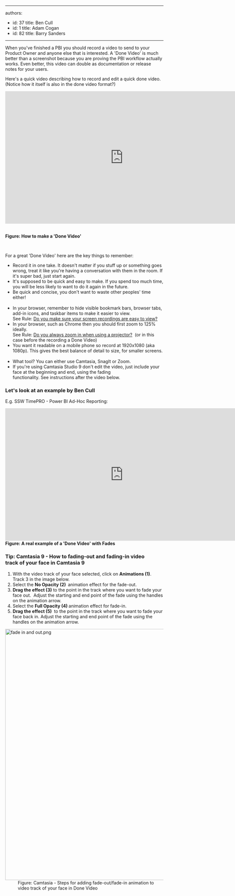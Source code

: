 

---
authors:
  - id: 37
    title: Ben Cull
  - id: 1
    title: Adam Cogan
  - id: 82
    title: Barry Sanders
---




<span class='intro'> <p class="ssw15-rteElement-P">When you've finished a PBI you should record a video to send to your Product Owner and anyone else that is interested. A 'Done Video' is much better than a screenshot because you are proving&#160;the PBI workflow actually works. Even better,&#160;this video can double as documentation or&#160;release notes for your users.​<br></p><p class="ssw15-rteElement-P">Here's a quick video describing how to record and edit&#160;a quick done video. (Notice&#160;how it itself is also in the done video format?)<br></p> </span>

<p><iframe width="750" height="422" src="https&#58;//www.youtube.com/embed/CjwkGk1LcJ0" frameborder="0"></iframe>&#160;<br></p><div><strong>Figure&#58; How to make a 'Done Video'</strong><br> 
<p><br></p><p>For a great 'Done Video' here are the key things to remember&#58;</p><ul><li>Record it in one take. It doesn't matter if you stuff up or something goes wrong, treat it like you're having a conversation with them in the room. If it's super bad, just start again.<br></li><li>It's supposed to be quick and easy to make. If you spend too much time, you will be less likely to want to do it again in the future.</li><li>Be quick and concise, you don't want to waste other peoples'&#160;time either!<br><br></li><li>In your browser, remember to&#160;hide visible bookmark bars,&#160;browser tabs, add-in icons, and taskbar items to make it easier to view.&#160;<br>See Rule&#58;&#160;<a href="/_layouts/15/FIXUPREDIRECT.ASPX?WebId=3dfc0e07-e23a-4cbb-aac2-e778b71166a2&amp;TermSetId=07da3ddf-0924-4cd2-a6d4-a4809ae20160&amp;TermId=d6c8ec14-f604-490a-a96a-82315794cd6b" target="_blank" style="background-color&#58;initial;">Do you make sure your screen recordings are easy to view?</a></li><li>In your&#160;browser, such as Chrome then you should first zoom to 125% ideally. <br>See Rule&#58;&#160;<a href="/_layouts/15/FIXUPREDIRECT.ASPX?WebId=3dfc0e07-e23a-4cbb-aac2-e778b71166a2&amp;TermSetId=07da3ddf-0924-4cd2-a6d4-a4809ae20160&amp;TermId=01b38f0f-597f-4410-84de-465a705aabea" target="_blank" style="background-color&#58;initial;">Do you always zoom in when using a projector?</a><span style="background-color&#58;initial;">&#160; (or in this case&#160;before the recording a Done Video)</span></li><li>You want it readable on a mobile phone so&#160;record at 1920x1080 (aka 1080p). This gives the best balance of detail to size, for smaller screens.<br><br></li><li>What tool?&#160;You can either use Camtasia, SnagIt or Zoom.<br></li><li>If you're using Camtasia Studio 9 don't edit the video, just include your face at the beginning and end, using the fading functionality.&#160;See&#160;instructions<span style="background-color&#58;initial;"> after the video&#160;below.</span></li></ul><h3 class="ssw15-rteElement-H3">Let's look at an example by Ben Cull<br></h3><p>E.g. SSW TimePRO - Power BI Ad-Hoc Reporting&#58;</p>
<iframe width="750" height="422" src="https&#58;//www.youtube.com/embed/nG4IAxdEWQg" frameborder="0"></iframe><br>
<div><strong>Figure&#58; A real example of a 'Done Video' with Fades</strong><br></div><h3 class="ssw15-rteElement-H3">Tip&#58; Camtasia 9&#160;- How to fading-out and fading-in&#160;video track&#160;of your face&#160;in Camtasia 9<br></h3><div><ol><li>With the video track of your face selected, click on&#160;<strong>Animations (1)</strong>. Track 3 in the image below.</li><li>Select&#160;the&#160;<strong>No Opacity (2)&#160;&#160;</strong>animation effect for the fade-out.</li><li><strong>Drag the effect (3)</strong> to the point in the track where you want to fade your face out.&#160; Adjust the starting and end point&#160;of the fade using the handles on the animation arrow.</li><li>Select the&#160;<strong>Full Opacity (4)&#160;</strong>animation effect for fade-in.<br></li><li>
         <strong>Drag the effect (5)&#160;</strong> to the point in the track where you want to fade your face back in. Adjust the starting and end point of the fade&#160;using the handles on the animation arrow.<br></li></ol><dl class="image"><dt><img src="/SiteAssets/record-a-quick-and-dirty-done-video/fade%20in%20and%20out.png" alt="fade in and out.png" style="width&#58;800px;" /></dt><dd>Figure&#58; Camtasia -&#160;Steps for adding fade-out/fade-in animation to video track&#160;of your face in Done Video</dd></dl></div></div>


